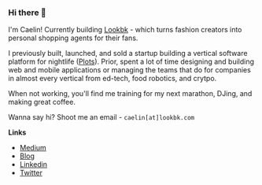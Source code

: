 ### Hi there 👋

I'm Caelin! Currently building [Lookbk](https://www.lookbk.com) - which turns fashion creators into personal shopping agents for their fans.

I previously built, launched, and sold a startup building a vertical software platform for nightlife ([Plots](https://plots.events/)). Prior, spent a lot of time designing and building web and mobile applications or managing the teams that do for companies in almost every vertical from ed-tech, food robotics, and crytpo. 

When not working, you'll find me training for my next marathon, DJing, and making great coffee. 

Wanna say hi? Shoot me an email - `caelin[at]lookbk.com`

**Links**
- [Medium](https://medium.com/@caelinsutch)
- [Blog](https://blog.caelinsutch.com)
- [Linkedin](https://linkedin.com/in/caelinsutch/)
- [Twitter](https://twitter.com/caelin_sutch)

